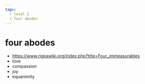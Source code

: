 ```yaml
---
tags:
  - level 2 
  - four abodes
---
```

# four abodes

- <https://www.rigpawiki.org/index.php?title=Four_immeasurables>
- love
- compassion
- joy
- equanimity
